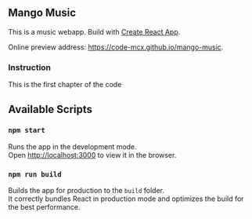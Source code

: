 ## Mango Music

This is a music webapp. Build with [Create React App](https://github.com/facebookincubator/create-react-app).

Online preview address: https://code-mcx.github.io/mango-music.

### Instruction
This is the first chapter of the code

## Available Scripts

### `npm start`

Runs the app in the development mode.<br>
Open [http://localhost:3000](http://localhost:3000) to view it in the browser.

### `npm run build`

Builds the app for production to the `build` folder.<br>
It correctly bundles React in production mode and optimizes the build for the best performance.
